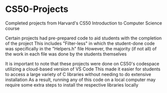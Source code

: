# CS50-Projects
Completed projects from Harvard's CS50 Introduction to Computer Science course

Certain projects had pre-prepared code to aid students with the completion of the project
This includes "Filter-less" in which the student-done code was specifically in the "Helpers.h" file
However, the majority (if not all) of the work in each file was done by the students themselves

It is important to note that these projects were done on CS50's codespace utilizing a cloud-based version of VS Code
This made it easier for students to access a large variety of C libraries without needing to do extensive installation
As a result, running any of this code on a local computer may require some extra steps to install the respective libraries locally
